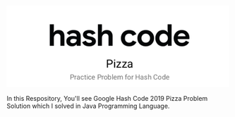 ![alt text](https://github.com/shivamksharma/GoogleHashcode-2019/blob/master/HashCode.png)

In this Respository, You'll see Google Hash Code 2019 Pizza Problem Solution which I solved in Java Programming Language.


